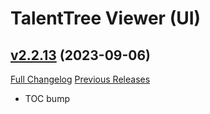 # TalentTree Viewer (UI)

## [v2.2.13](https://github.com/NumyAddon/TalentTreeViewer/tree/v2.2.13) (2023-09-06)
[Full Changelog](https://github.com/NumyAddon/TalentTreeViewer/compare/v2.2.12...v2.2.13) [Previous Releases](https://github.com/NumyAddon/TalentTreeViewer/releases)

- TOC bump  
